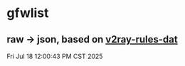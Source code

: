 # gfwlist
## raw -> json, based on [v2ray-rules-dat](https://github.com/Loyalsoldier/v2ray-rules-dat)
Fri Jul 18 12:00:43 PM CST 2025


